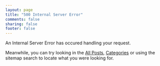 ```yaml
---
layout: page
title: "500 Internal Server Error"
comments: false
sharing: false
footer: false
---
```

An Internal Server Error has occured handling your request.

Meanwhile, you can try looking in the [All Posts](/), [Categories](/categories/) or using the sitemap search to locate what you were looking for.

